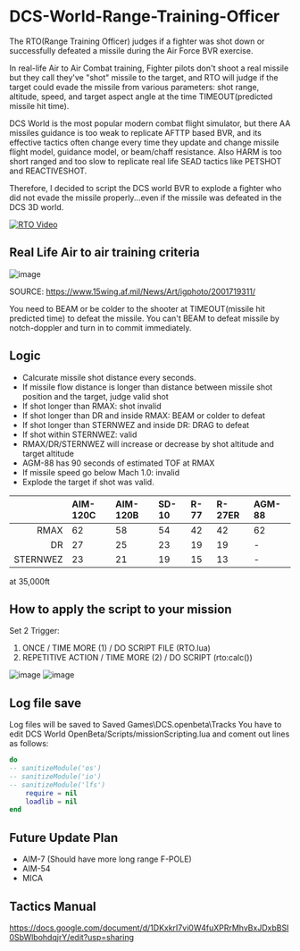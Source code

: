 # DCS-World-Range-Training-Officer

The RTO(Range Training Officer) judges if a fighter was shot down or successfully defeated a missile during the Air Force BVR exercise.

In real-life Air to Air Combat training, Fighter pilots don't shoot a real missile but they call they've "shot" missile to the target, and RTO will judge if the target could evade the missile from various parameters: shot range, altitude, speed, and target aspect angle at the time TIMEOUT(predicted missile hit time).

DCS World is the most popular modern combat flight simulator, but there AA missiles guidance is too weak to replicate AFTTP based BVR, and its effective tactics often change every time they update and change missile flight model, guidance model, or beam/chaff resistance. Also HARM is too short ranged and too slow to replicate real life SEAD tactics like PETSHOT and REACTIVESHOT.

Therefore, I decided to script the DCS world BVR to explode a fighter who did not evade the missile properly...even if the missile was defeated in the DCS 3D world.

[![RTO Video](http://img.youtube.com/vi/M2QO_1vZEnE/0.jpg)](https://www.youtube.com/watch?v=M2QO_1vZEnE "RTO Video")

## Real Life Air to air training criteria

![image](https://user-images.githubusercontent.com/32677587/108588285-9d3bd000-739b-11eb-8d97-dfe63363faf6.png)

SOURCE: https://www.15wing.af.mil/News/Art/igphoto/2001719311/

You need to BEAM or be colder to the shooter at TIMEOUT(missile hit predicted time) to defeat the missile. You can't BEAM to defeat missile by notch-doppler and turn in to commit immediately. 

## Logic

- Calcurate missile shot distance every seconds.
- If missile flow distance is longer than distance between missile shot position and the target, judge valid shot
- If shot longer than RMAX: shot invalid
- If shot longer than DR and inside RMAX: BEAM or colder to defeat
- If shot longer than STERNWEZ and inside DR: DRAG to defeat
- If shot within STERNWEZ: valid
- RMAX/DR/STERNWEZ will increase or decrease by shot altitude and target altitude
- AGM-88 has 90 seconds of estimated TOF at RMAX
- If missile speed go below Mach 1.0: invalid
- Explode the target if shot was valid.

||AIM-120C|AIM-120B|SD-10|R-77|R-27ER|AGM-88|
|-:|:-|:-|:-|:-|:-|:-|
|RMAX|62|58|54|42|42|62|
|DR|27|25|23|19|19|-|
|STERNWEZ|23|21|19|15|13|-|

at 35,000ft

## How to apply the script to your mission

Set 2 Trigger:

1. ONCE              / TIME MORE (1) / DO SCRIPT FILE (RTO.lua)
2. REPETITIVE ACTION / TIME MORE (2) / DO SCRIPT (rto:calc())

![image](https://user-images.githubusercontent.com/32677587/108588342-028fc100-739c-11eb-91f5-9005a0f349cb.png)
![image](https://user-images.githubusercontent.com/32677587/108588374-2ce17e80-739c-11eb-9178-0698bc76e36c.png)

## Log file save

Log files will be saved to Saved Games\DCS.openbeta\Tracks
You have to edit DCS World OpenBeta/Scripts/missionScripting.lua and coment out lines as follows:
```Lua
do
-- sanitizeModule('os')
-- sanitizeModule('io')
-- sanitizeModule('lfs')
    require = nil
    loadlib = nil
end
```

## Future Update Plan

- AIM-7
(Should have more long range F-POLE)
- AIM-54
- MICA

## Tactics Manual

https://docs.google.com/document/d/1DKxkrI7vi0W4fuXPRrMhvBxJDxbBSI0SbWlbohdqjrY/edit?usp=sharing
